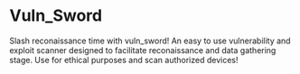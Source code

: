 # Vuln_Sword
Slash reconaissance time with vuln_sword! An easy to use vulnerability and exploit scanner designed to facilitate reconaissance and data gathering stage.
Use for ethical purposes and scan authorized devices!
